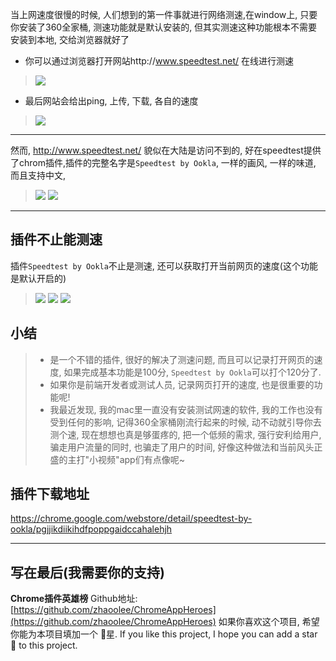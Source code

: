 当上网速度很慢的时候, 人们想到的第一件事就进行网络测速,在window上, 只要你安装了360全家桶, 测速功能就是默认安装的, 但其实测速这种功能根本不需要安装到本地, 交给浏览器就好了

- 你可以通过浏览器打开网站http://www.speedtest.net/ 在线进行测速
> ![](https://upload-images.jianshu.io/upload_images/3203841-6be34c7bc519c7eb.png?imageMogr2/auto-orient/strip%7CimageView2/2/w/1240)
- 最后网站会给出ping, 上传, 下载, 各自的速度
> ![](https://upload-images.jianshu.io/upload_images/3203841-39e066d7207a2276.png?imageMogr2/auto-orient/strip%7CimageView2/2/w/1240)

---
然而, http://www.speedtest.net/ 貌似在大陆是访问不到的, 好在speedtest提供了chrom插件,插件的完整名字是`Speedtest by Ookla`, 一样的画风, 一样的味道, 而且支持中文,
> ![](https://upload-images.jianshu.io/upload_images/3203841-1c4c5c3c6e3cf07f.png?imageMogr2/auto-orient/strip%7CimageView2/2/w/1240)
> ![](https://upload-images.jianshu.io/upload_images/3203841-8111a4984b29fd8a.png?imageMogr2/auto-orient/strip%7CimageView2/2/w/1240)
---

## 插件不止能测速
插件`Speedtest by Ookla`不止是测速, 还可以获取打开当前网页的速度(这个功能是默认开启的)
> ![](https://upload-images.jianshu.io/upload_images/3203841-30c5d08840727660.png?imageMogr2/auto-orient/strip%7CimageView2/2/w/1240)
> ![](https://upload-images.jianshu.io/upload_images/3203841-39a588b297bd52af.png?imageMogr2/auto-orient/strip%7CimageView2/2/w/1240)
> ![](https://upload-images.jianshu.io/upload_images/3203841-a40a38faae3d4589.png?imageMogr2/auto-orient/strip%7CimageView2/2/w/1240)

## 小结
> - 是一个不错的插件, 很好的解决了测速问题, 而且可以记录打开网页的速度, 如果完成基本功能是100分, `Speedtest by Ookla`可以打个120分了.
> - 如果你是前端开发者或测试人员, 记录网页打开的速度, 也是很重要的功能呢! 
> - 我最近发现, 我的mac里一直没有安装测试网速的软件, 我的工作也没有受到任何的影响, 记得360全家桶刚流行起来的时候, 动不动就引导你去测个速, 现在想想也真是够蛋疼的, 把一个低频的需求, 强行安利给用户, 骗走用户流量的同时, 也骗走了用户的时间, 好像这种做法和当前风头正盛的主打"小视频"app们有点像呢~

## 插件下载地址
https://chrome.google.com/webstore/detail/speedtest-by-ookla/pgjjikdiikihdfpoppgaidccahalehjh


---

## 写在最后(我需要你的支持)
**Chrome插件英雄榜** Github地址: [https://github.com/zhaoolee/ChromeAppHeroes](https://github.com/zhaoolee/ChromeAppHeroes)
如果你喜欢这个项目, 希望你能为本项目填加一个 🌟星.
If you like this project, I hope you can add a star 🌟 to this project.